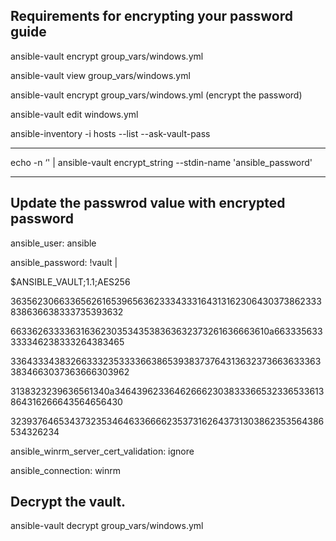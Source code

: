 
Requirements for encrypting your password guide
----


ansible-vault encrypt group_vars/windows.yml 

ansible-vault view group_vars/windows.yml 

ansible-vault encrypt group_vars/windows.yml (encrypt the password) 

ansible-vault edit windows.yml 

ansible-inventory -i hosts --list --ask-vault-pass  

--- 

echo -n ‘<password>' | ansible-vault encrypt_string --stdin-name 'ansible_password' 

----


Update the passwrod value with encrypted password
-------

ansible_user: ansible 

ansible_password: !vault | 

$ANSIBLE_VAULT;1.1;AES256 

36356230663365626165396563623334333164313162306430373862333838636638333735393632 

6633626333363163623035343538363632373261636663610a663335633333346238333264383465 

33643334383266333235333366386539383737643136323736636333633834663037363666303962 

3138323239636561340a346439623364626662303833366532336533613864316266643564656430 

32393764653437323534646336666235373162643731303862353564386534326234 

ansible_winrm_server_cert_validation: ignore 

ansible_connection: winrm 



Decrypt the vault.
------

ansible-vault decrypt group_vars/windows.yml 



